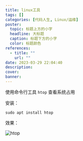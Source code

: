 ```yaml
---
title: linux工具
tags: []
categories: [代码人生, Linux/运维]
poster:
  topic: 标题上方的小字
  headline: 大标题
  caption: 标题下方的小字
  color: 标题颜色
references:
  - title: ""
    url: ""
date: 2023-03-29 22:04:40
description:
cover:
banner:
---
```


使用命令行工具 `htop` 查看系统占用

安装：

```shell
sudo apt install htop
```

效果：

![htop](/assets/posts/htop.png)
